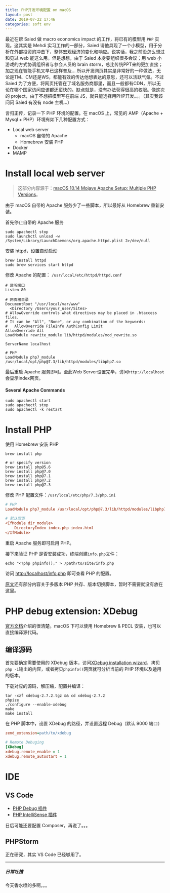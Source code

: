 ```yaml
---
title: PHP开发环境配置 on macOS
layout: post
date: 2019-07-22 17:46
categories: soft env
---
```


最近在帮 Saied 做 macro economics impact 的工作，将已有的模型用 `PHP` 实现。这其实是 Mehdi 实习工作的一部分，Saied 请他具现了一个小模型，用于分析在外部投资的冲击下，整体宏观经济的变化和响应。说实话，我之前没怎么想过和见过 web 能这么用。但是想想，由于 Saied 本身要组织很多会议；用 web 小游戏的方式协调组织者与参会人员的 brain storm，总比传统PPT来的更加直接；加之现在智能手机又早已这样普及… 所以开发网页其实是非常好的一种做法，无论是TM、CM还是WS，都能有效的传达他想表达的意思，还可以活跃气氛。不过 Saied 为了方便，将网页托管在了域名服务商那里，而且一般都有CDN，所以无论在哪个国家访问应该都还蛮快的。缺点就是，没有办法获得很高的权限。像这次的 project，由于不想把模型写在前端 JS，就只能选择用PHP开发。。。（其实我该问问 Saied 有没有 node 主机…）

言归正传，记录一下 PHP 环境的配置。在 macOS 上，常见的 AMP（Apache + Mysql + PHP）环境有如下几种配置方式：

- Local web server
  - macOS 自带的 Apache
  - Homebrew 安装 PHP
- Docker
- MAMP



# Install local web server

> 这部分内容源于：[macOS 10.14 Mojave Apache Setup: Multiple PHP Versions](https://getgrav.org/blog/macos-mojave-apache-multiple-php-versions)。

由于 macOS 自带的 Apache 服务少了一些脚本，所以最好从 Homebrew 重新安装。

首先停止自带的 Apache 服务

```shell
sudo apachectl stop
sudo launchctl unload -w /System/Library/LaunchDaemons/org.apache.httpd.plist 2>/dev/null
```

安装 httpd，设置自动启动

```shell
brew install httpd
sudo brew services start httpd
```

修改 Apache 的配置： `/usr/local/etc/httpd/httpd.conf`

```properties
# 监听端口
Listen 80

# 网页根目录
DocumentRoot "/usr/local/var/www"
  <Directory /Users/your_user/Sites>
# AllowOverride controls what directives may be placed in .htaccess files.
# It can be "All", "None", or any combination of the keywords:
#   AllowOverride FileInfo AuthConfig Limit
AllowOverride All
LoadModule rewrite_module lib/httpd/modules/mod_rewrite.so

ServerName localhost
  
# PHP
LoadModule php7_module /usr/local/opt/php@7.3/lib/httpd/modules/libphp7.so
```

最后重启 Apache 服务即可。至此Web Server设置完毕，访问`http://localhost`会显示index网页。

#### Several Apache Commands

```shell
sudo apachectl start
sudo apachectl stop
sudo apachectl -k restart
```



# Install PHP

使用 Homebrew 安装 PHP

```shell
brew install php

# or specify version
brew install php@5.6
brew install php@7.0
brew install php@7.1
brew install php@7.2
brew install php@7.3
```

修改 PHP 配置文件：`/usr/local/etc/php/7.3/php.ini`

```ini
# PHP
LoadModule php7_module /usr/local/opt/php@7.3/lib/httpd/modules/libphp7.so

# 默认网页
<IfModule dir_module>
    DirectoryIndex index.php index.html
</IfModule>
```

重启 Apache 服务即可启用 PHP。

接下来验证 PHP 是否安装成功，终端创建`info.php`文件：

```shell
echo "<?php phpinfo();" > /path/to/site/info.php
```

访问 [http://localhost/info.php](http://localhost/info.php) 即可查看 PHP 的配置。

[原文](https://getgrav.org/blog/macos-mojave-apache-multiple-php-versions)还有部分内容关于多版本 PHP 共存、版本切换脚本，暂时不需要就没有放在这里。



# PHP debug extension: XDebug

[官方文档](https://xdebug.org/docs/install)介绍的很清楚。macOS 下可以使用 Homebrew & PECL 安装，也可以直接编译源代码。



## 编译源码

首先要确定需要使用的 XDebug 版本，访问[XDebug installation wizard](https://xdebug.org/wizard.php)，拷贝`php -i`输出的内容，或者拷贝`phpinfo()`网页就可分析当前的 PHP 环境以及适用的版本。

下载对应的源码，解压缩，配置并编译：

```shell
tar -xzf xdebug-2.7.2.tgz && cd xdebug-2.7.2
phpize
./configure --enable-xdebug
make
make install
```

在 PHP 脚本中，设置 XDebug 的路径，并设置远程 Debug（默认 9000 端口）

```ini
zend_extension=path/to/xdebug

# Remote Debuging
[XDebug]
xdebug.remote_enable = 1
xdebug.remote_autostart = 1
```



# IDE

## VS Code

- [PHP Debug 插件](https://marketplace.visualstudio.com/items?itemName=felixfbecker.php-debug)
- [PHP IntelliSense 插件](https://marketplace.visualstudio.com/items?itemName=felixfbecker.php-intellisense)

日后可能还要配置 Composer，再说了。。。



## PHPStorm

正在研究，其实 VS Code 已经够用了。



---

##### 日常吐槽

今天香水喷的多啊。。。



